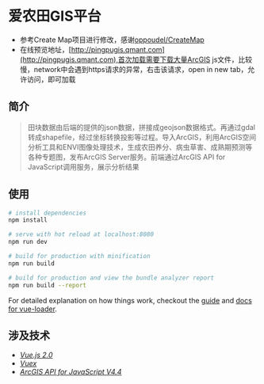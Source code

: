 # 爱农田GIS平台

* 参考Create Map项目进行修改，感谢[oppoudel/CreateMap](https://github.com/oppoudel/CreateMap)
* 在线预览地址，[http://pingpugis.qmant.com](http://pingpugis.qmant.com),首次加载需要下载大量ArcGIS js文件，比较慢，network中会遇到https请求的异常，右击该请求，open in new tab，允许访问，即可加载

## 简介
> 田块数据由后端的提供的json数据，拼接成geojson数据格式。再通过gdal转成shapefile，经过坐标转换投影等过程。导入ArcGIS，利用ArcGIS空间分析工具和ENVI图像处理技术，生成农田养分、病虫草害、成熟期预测等各种专题图，发布ArcGIS Server服务。前端通过ArcGIS API for JavaScript调用服务，展示分析结果

## 使用
``` bash
# install dependencies
npm install

# serve with hot reload at localhost:8080
npm run dev

# build for production with minification
npm run build

# build for production and view the bundle analyzer report
npm run build --report
```

For detailed explanation on how things work, checkout the [guide](http://vuejs-templates.github.io/webpack/) and [docs for vue-loader](http://vuejs.github.io/vue-loader).

## 涉及技术
* [*Vue.js 2.0*](https://cn.vuejs.org/v2/guide/instance.html)
* [*Vuex*](https://vuex.vuejs.org/zh-cn/intro.html)
* [*ArcGIS API for JavaScript V4.4*](https://developers.arcgis.com/javascript/)
